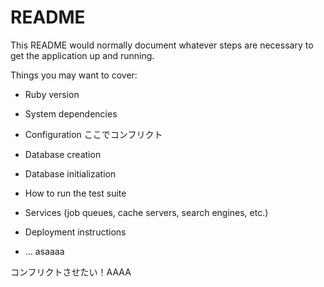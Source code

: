 # README

This README would normally document whatever steps are necessary to get the
application up and running.

Things you may want to cover:

* Ruby version

* System dependencies

* Configuration
ここでコンフリクト
* Database creation

* Database initialization

* How to run the test suite

* Services (job queues, cache servers, search engines, etc.)

* Deployment instructions

* ...
asaaaa



コンフリクトさせたい！AAAA

